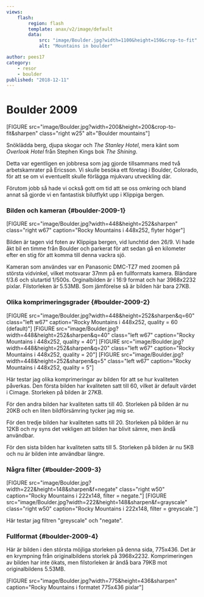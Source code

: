 ```yaml
---
views:
    flash:
        region: flash
        template: anax/v2/image/default
        data:
            src: "image/Boulder.jpg?width=1100&height=150&crop-to-fit"
            alt: "Mountains in boulder"

author: pees17
category:
    - resor
    - boulder
published: "2018-12-11"
---
```

Boulder 2009
==================================
[FIGURE src="image/Boulder.jpg?width=200&height=200&crop-to-fit&sharpen" class="right w25" alt="Boulder mountains"]

Snöklädda berg, djupa skogar och _The Stanley Hotel_, mera känt som _Overlook Hotel_ från Stephen Kings bok _The Shining_.

<!--more-->

Detta var egentligen en jobbresa som jag gjorde tillsammans med två arbetskamrater på Ericsson. Vi skulle besöka ett företag i Boulder, Colorado, för att se om vi eventuellt skulle förlägga mjukvaru utveckling där.

Förutom jobb så hade vi också gott om tid att se oss omkring och bland annat så gjorde vi en fantastisk bilutflykt upp i Klippiga bergen.


### Bilden och kameran {#boulder-2009-1}

[FIGURE src="image/Boulder.jpg?width=448&height=252&sharpen" class="right w67" caption="Rocky Mountains i 448x252, flyter höger"]

Bilden är tagen vid foten av Klippiga bergen, vid lunchtid den 26/9. Vi hade åkt bil en timme från Boulder och parkerat för att sedan gå en kilometer efter en stig för att komma till denna vackra sjö.

Kameran som användes var en Panasonic DMC-TZ7 med zoomen på största vidvinkel, vilket motsvarar 37mm på en fullformats kamera. Bländare f/3.6 och slutartid 1/500s. Orginalbilden är i 16:9 format och har 3968x2232 pixlar. Filstorleken är 5.53MB. Som jämförelse så är bilden här bara 27KB.

### Olika komprimeringsgrader {#boulder-2009-2}
[FIGURE src="image/Boulder.jpg?width=448&height=252&sharpen&q=60" class="left w67" caption="Rocky Mountains i 448x252, quality = 60 (default)"]
[FIGURE src="image/Boulder.jpg?width=448&height=252&sharpen&q=40" class="left w67" caption="Rocky Mountains i 448x252, quality = 40"]
[FIGURE src="image/Boulder.jpg?width=448&height=252&sharpen&q=20" class="left w67" caption="Rocky Mountains i 448x252, quality = 20"]
[FIGURE src="image/Boulder.jpg?width=448&height=252&sharpen&q=5" class="left w67" caption="Rocky Mountains i 448x252, quality = 5"]

Här testar jag olika komprimeringar av bilden för att se hur kvaliteten påverkas. Den första bilden har kvaliteten satt till 60, vilket är default värdet i Cimage. Storleken på bilden är 27KB.

För den andra bilden har kvaliteten satts till 40. Storleken på bilden är nu 20KB och en liten bildförsämring tycker jag mig se.

För den tredje bilden har kvaliteten satts till 20. Storleken på bilden är nu 12KB och ny syns det vekligen att bilden har blivit sämre, men ändå användbar.

För den sista bilden har kvaliteten satts till 5. Storleken på bilden är nu 5KB och nu är bilden inte användbar längre.

### Några filter {#boulder-2009-3}
[FIGURE src="image/Boulder.jpg?width=222&height=148&sharpen&f=negate" class="right w50" caption="Rocky Mountains i 222x148, filter = negate."]
[FIGURE src="image/Boulder.jpg?width=222&height=148&sharpen&f=grayscale" class="right w50" caption="Rocky Mountains i 222x148, filter = greyscale."]

Här testar jag filtren "greyscale" och "negate".

### Fullformat {#boulder-2009-4}

Här är bilden i den största möjliga storleken på denna sida, 775x436. Det är en krympning från originalbildens storlek på 3968x2232. Komprimeringen av bilden har inte ökats, men filstorleken är ändå bara 79KB mot originalbildens 5.53MB.

[FIGURE src="image/Boulder.jpg?width=775&height=436&sharpen" caption="Rocky Mountains i formatet 775x436 pixlar"]
